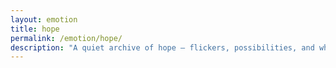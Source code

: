 ```yaml
---
layout: emotion
title: hope
permalink: /emotion/hope/
description: "A quiet archive of hope — flickers, possibilities, and what we reach for when we’re tired."
---
```

